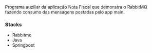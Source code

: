 Programa auziliar da aplicação Nota Fiscal que demonstra o RabbitMQ fazendo consumo das mensagens postadas pelo app main.

### Stacks
- Rabbitmq
- Java
- Springboot
